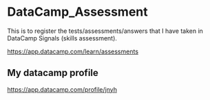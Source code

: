 # DataCamp_Assessment
This is to register the tests/assessments/answers that I have taken in DataCamp Signals (skills assessment).

https://app.datacamp.com/learn/assessments


## My datacamp profile
https://app.datacamp.com/profile/jnyh
